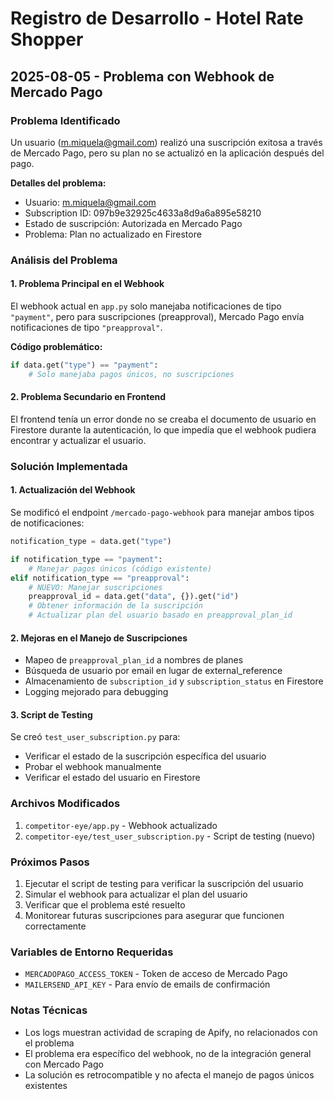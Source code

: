 # Registro de Desarrollo - Hotel Rate Shopper

## 2025-08-05 - Problema con Webhook de Mercado Pago

### Problema Identificado
Un usuario (m.miquela@gmail.com) realizó una suscripción exitosa a través de Mercado Pago, pero su plan no se actualizó en la aplicación después del pago.

**Detalles del problema:**
- Usuario: m.miquela@gmail.com
- Subscription ID: 097b9e32925c4633a8d9a6a895e58210
- Estado de suscripción: Autorizada en Mercado Pago
- Problema: Plan no actualizado en Firestore

### Análisis del Problema

#### 1. Problema Principal en el Webhook
El webhook actual en `app.py` solo manejaba notificaciones de tipo `"payment"`, pero para suscripciones (preapproval), Mercado Pago envía notificaciones de tipo `"preapproval"`.

**Código problemático:**
```python
if data.get("type") == "payment":
    # Solo manejaba pagos únicos, no suscripciones
```

#### 2. Problema Secundario en Frontend
El frontend tenía un error donde no se creaba el documento de usuario en Firestore durante la autenticación, lo que impedía que el webhook pudiera encontrar y actualizar el usuario.

### Solución Implementada

#### 1. Actualización del Webhook
Se modificó el endpoint `/mercado-pago-webhook` para manejar ambos tipos de notificaciones:

```python
notification_type = data.get("type")

if notification_type == "payment":
    # Manejar pagos únicos (código existente)
elif notification_type == "preapproval":
    # NUEVO: Manejar suscripciones
    preapproval_id = data.get("data", {}).get("id")
    # Obtener información de la suscripción
    # Actualizar plan del usuario basado en preapproval_plan_id
```

#### 2. Mejoras en el Manejo de Suscripciones
- Mapeo de `preapproval_plan_id` a nombres de planes
- Búsqueda de usuario por email en lugar de external_reference
- Almacenamiento de `subscription_id` y `subscription_status` en Firestore
- Logging mejorado para debugging

#### 3. Script de Testing
Se creó `test_user_subscription.py` para:
- Verificar el estado de la suscripción específica del usuario
- Probar el webhook manualmente
- Verificar el estado del usuario en Firestore

### Archivos Modificados
1. `competitor-eye/app.py` - Webhook actualizado
2. `competitor-eye/test_user_subscription.py` - Script de testing (nuevo)

### Próximos Pasos
1. Ejecutar el script de testing para verificar la suscripción del usuario
2. Simular el webhook para actualizar el plan del usuario
3. Verificar que el problema esté resuelto
4. Monitorear futuras suscripciones para asegurar que funcionen correctamente

### Variables de Entorno Requeridas
- `MERCADOPAGO_ACCESS_TOKEN` - Token de acceso de Mercado Pago
- `MAILERSEND_API_KEY` - Para envío de emails de confirmación

### Notas Técnicas
- Los logs muestran actividad de scraping de Apify, no relacionados con el problema
- El problema era específico del webhook, no de la integración general con Mercado Pago
- La solución es retrocompatible y no afecta el manejo de pagos únicos existentes 